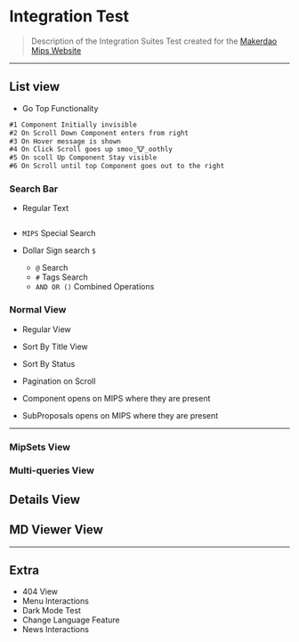 # Integration Test

> Description of the Integration Suites Test created for the [Makerdao Mips Website](https://mips.makerdao.com/)

---

## List view

* Go Top Functionality

```md
#1 Component Initially invisible
#2 On Scroll Down Component enters from right
#3 On Hover message is shown
#4 On Click Scroll goes up smoo_🐮_oothly
#5 On scoll Up Component Stay visible
#6 On Scroll until top Component goes out to the right
```

### Search Bar

* Regular Text

```md

```

* `MIPS` Special Search
* Dollar Sign search `$`

  * `@` Search
  * `#` Tags Search
  * `AND OR ()` Combined Operations

### Normal View

* Regular View
* Sort By Title View
* Sort By Status
* Pagination on Scroll

* Component opens on MIPS where they are present
* SubProposals opens on MIPS where they are present

---

### MipSets View

### Multi-queries View

## Details View

## MD Viewer View

---

## Extra

* 404 View
* Menu Interactions
* Dark Mode Test
* Change Language Feature
* News Interactions
